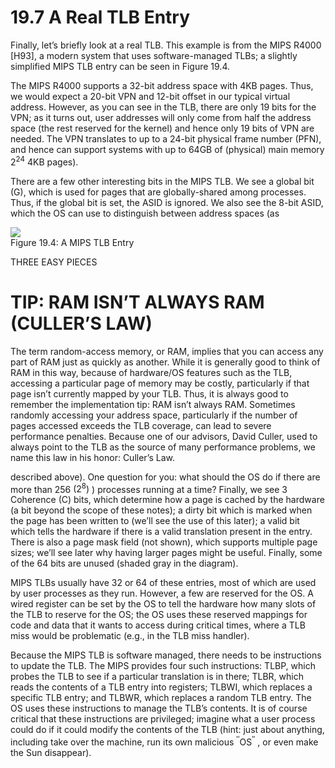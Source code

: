 # 19.7 A Real TLB Entry  

Finally, let’s briefly look at a real TLB. This example is from the MIPS R4000 [H93], a modern system that uses software-managed TLBs; a slightly simplified MIPS TLB entry can be seen in Figure 19.4.  

The MIPS R4000 supports a 32-bit address space with 4KB pages. Thus, we would expect a 20-bit VPN and 12-bit offset in our typical virtual address. However, as you can see in the TLB, there are only 19 bits for the VPN; as it turns out, user addresses will only come from half the address space (the rest reserved for the kernel) and hence only 19 bits of VPN are needed. The VPN translates to up to a 24-bit physical frame number (PFN), and hence can support systems with up to 64GB of (physical) main memory $2 ^ { 2 4 }$ 4KB pages).  

There are a few other interesting bits in the MIPS TLB. We see a global bit (G), which is used for pages that are globally-shared among processes. Thus, if the global bit is set, the ASID is ignored. We also see the 8-bit ASID, which the OS can use to distinguish between address spaces (as  

![](images/0d191e2c30e1266e4a29198dc7aa35393229b8abbc508b043aaf5c48c0851962.jpg)  
Figure 19.4: A MIPS TLB Entry  

THREE EASY PIECES  

# TIP: RAM ISN’T ALWAYS RAM (CULLER’S LAW)  

The term random-access memory, or RAM, implies that you can access any part of RAM just as quickly as another. While it is generally good to think of RAM in this way, because of hardware/OS features such as the TLB, accessing a particular page of memory may be costly, particularly if that page isn’t currently mapped by your TLB. Thus, it is always good to remember the implementation tip: RAM isn’t always RAM. Sometimes randomly accessing your address space, particularly if the number of pages accessed exceeds the TLB coverage, can lead to severe performance penalties. Because one of our advisors, David Culler, used to always point to the TLB as the source of many performance problems, we name this law in his honor: Culler’s Law.  

described above). One question for you: what should the OS do if there are more than 256 $( 2 ^ { 8 } )$ ) processes running at a time? Finally, we see 3 Coherence (C) bits, which determine how a page is cached by the hardware (a bit beyond the scope of these notes); a dirty bit which is marked when the page has been written to (we’ll see the use of this later); a valid bit which tells the hardware if there is a valid translation present in the entry. There is also a page mask field (not shown), which supports multiple page sizes; we’ll see later why having larger pages might be useful. Finally, some of the 64 bits are unused (shaded gray in the diagram).  

MIPS TLBs usually have 32 or 64 of these entries, most of which are used by user processes as they run. However, a few are reserved for the OS. A wired register can be set by the OS to tell the hardware how many slots of the TLB to reserve for the OS; the OS uses these reserved mappings for code and data that it wants to access during critical times, where a TLB miss would be problematic (e.g., in the TLB miss handler).  

Because the MIPS TLB is software managed, there needs to be instructions to update the TLB. The MIPS provides four such instructions: TLBP, which probes the TLB to see if a particular translation is in there; TLBR, which reads the contents of a TLB entry into registers; TLBWI, which replaces a specific TLB entry; and TLBWR, which replaces a random TLB entry. The OS uses these instructions to manage the TLB’s contents. It is of course critical that these instructions are privileged; imagine what a user process could do if it could modify the contents of the TLB (hint: just about anything, including take over the machine, run its own malicious $^ { \prime \prime } \mathrm { O S } ^ { \prime \prime }$ , or even make the Sun disappear).  

